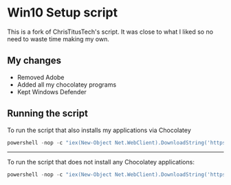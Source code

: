 # Win10 Setup script
This is a fork of ChrisTitusTech's script. It was close to what I liked so no need to waste time making my own.

## My changes
- Removed Adobe
- Added all my chocolatey programs
- Kept Windows Defender

## Running the script

To run the script that also installs my applications via Chocolatey
```powershell
powershell -nop -c "iex(New-Object Net.WebClient).DownloadString('https://git.io/JUbtQ')"
```
---

To run the script that does not install any Chocolatey applications:
```powershell
powershell -nop -c "iex(New-Object Net.WebClient).DownloadString('https://git.io/JT9YQ')"
```
